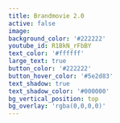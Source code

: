 ```yaml
---
title: Brandmovie 2.0
active: false
image:
background_color: '#222222'
youtube_id: R1BkN_rFbBY
text_color: '#ffffff'
large_text: true
button_color: '#222222'
button_hover_color: '#5e2d83'
text_shadow: true
text_shadow_color: '#000000'
bg_vertical_position: top
bg_overlay: 'rgba(0,0,0,0)'
---
```


